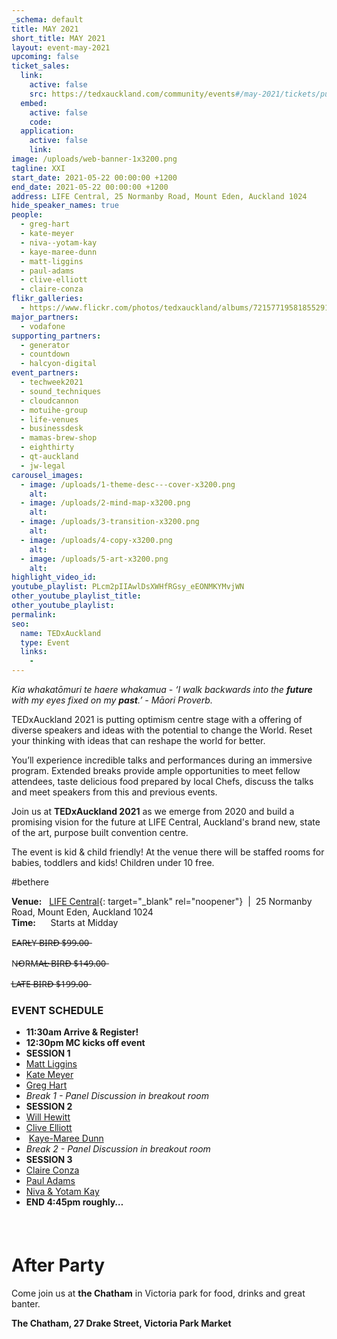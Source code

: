 ```yaml
---
_schema: default
title: MAY 2021
short_title: MAY 2021
layout: event-may-2021
upcoming: false
ticket_sales:
  link:
    active: false
    src: https://tedxauckland.com/community/events#/may-2021/tickets/purchase
  embed:
    active: false
    code:
  application:
    active: false
    link:
image: /uploads/web-banner-1x3200.png
tagline: XXI
start_date: 2021-05-22 00:00:00 +1200
end_date: 2021-05-22 00:00:00 +1200
address: LIFE Central, 25 Normanby Road, Mount Eden, Auckland 1024
hide_speaker_names: true
people:
  - greg-hart
  - kate-meyer
  - niva--yotam-kay
  - kaye-maree-dunn
  - matt-liggins
  - paul-adams
  - clive-elliott
  - claire-conza
flikr_galleries:
  - https://www.flickr.com/photos/tedxauckland/albums/72157719581855291
major_partners:
  - vodafone
supporting_partners:
  - generator
  - countdown
  - halcyon-digital
event_partners:
  - techweek2021
  - sound_techniques
  - cloudcannon
  - motuihe-group
  - life-venues
  - businessdesk
  - mamas-brew-shop
  - eighthirty
  - qt-auckland
  - jw-legal
carousel_images:
  - image: /uploads/1-theme-desc---cover-x3200.png
    alt:
  - image: /uploads/2-mind-map-x3200.png
    alt:
  - image: /uploads/3-transition-x3200.png
    alt:
  - image: /uploads/4-copy-x3200.png
    alt:
  - image: /uploads/5-art-x3200.png
    alt:
highlight_video_id:
youtube_playlist: PLcm2pIIAwlDsXWHfRGsy_eEONMKYMvjWN
other_youtube_playlist_title:
other_youtube_playlist:
permalink:
seo:
  name: TEDxAuckland
  type: Event
  links:
    -
---
```

*Kia whakatōmuri te haere whakamua - ‘I walk backwards into the **future** with my eyes fixed on my **past**.’ - Māori Proverb.*

TEDxAuckland 2021 is putting optimism centre stage with a offering of diverse speakers and ideas with the potential to change the World. Reset your thinking with ideas that can reshape the world for better.

You’ll experience incredible talks and performances during an immersive program. Extended breaks provide ample opportunities to meet fellow attendees, taste delicious food prepared by local Chefs, discuss the talks and meet speakers from this and previous events.

Join us at **TEDxAuckland 2021** as we emerge from 2020 and build a promising vision for the future at LIFE Central, Auckland's brand new, state of the art, purpose built convention centre.

The event is kid & child friendly\! At the venue there will be staffed rooms for babies, toddlers and kids\! Children under 10 free.

\#bethere

**Venue:**&nbsp; &nbsp;[LIFE Central](https://lifenz.org/life-central/){: target="_blank" rel="noopener"}&nbsp; \| &nbsp;25 Normanby Road, Mount Eden, Auckland 1024<br>**Time:**&nbsp; &nbsp; &nbsp; Starts at Midday

E̶A̶R̶L̶Y̶ ̶B̶I̶R̶D̶ ̶$̶9̶9̶.̶0̶0̶

N̶O̶R̶M̶A̶L̶ ̶B̶I̶R̶D̶ ̶$̶1̶4̶9̶.̶0̶0̶

L̶A̶T̶E̶ ̶B̶I̶R̶D̶ ̶$̶1̶9̶9̶.̶0̶0̶

### EVENT SCHEDULE

* **11:30am Arrive & Register\!**
* **12:30pm MC kicks off event**
* **SESSION 1**
* [Matt Liggins](https://tedxauckland.com/people/matt-liggins/)
* [Kate Meyer](https://tedxauckland.com/people/kate-meyer/)
* [Greg Hart](https://tedxauckland.com/people/greg-hart/)
* *Break 1 - Panel Discussion in breakout room*
* **SESSION 2**
* [Will Hewitt](https://tedxauckland.com/people/will-hewitt/)
* [Clive Elliott](https://tedxauckland.com/people/clive-elliott/)
* &nbsp;[Kaye-Maree Dunn](https://tedxauckland.com/people/kaye-maree-dunn/)
* *Break 2 - Panel Discussion in breakout room*
* **SESSION 3**
* [Claire Conza](https://tedxauckland.com/people/claire-conza/)
* [Paul Adams](https://tedxauckland.com/people/paul-adams/)
* [Niva & Yotam Kay](https://tedxauckland.com/people/niva--yotam-kay/)
* **END 4:45pm roughly…**

##### &nbsp;

# After Party

Come join us at **the Chatham** in Victoria park for food, drinks and great banter.

**The Chatham, 27 Drake Street, Victoria Park Market**

&nbsp;

&nbsp;